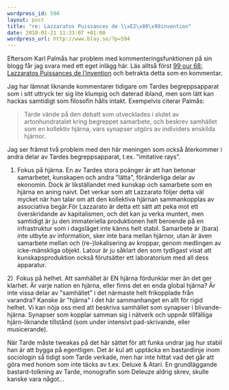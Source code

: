 ```yaml
--- 
wordpress_id: 594
layout: post
title: "re: Lazzaratos Puissances de l\xE2\x80\x99invention"
date: 2010-01-21 11:33:07 +01:00
wordpress_url: http://www.blay.se/?p=594
---
```

Eftersom Karl Palmås har problem med kommenteringsfunktionen på sin blogg får jag svara med ett eget inlägg här. Läs alltså först <a href="http://www.isk-gbg.org/99our68/?p=383">99 our 68: Lazzaratos Puissances de l’invention</a> och betrakta detta som en kommentar.

Jag har lämnat liknande kommentarer tidigare om Tardes begreppsapparat som i sitt uttryck ter sig lite klumpig och daterad ibland, men som lätt kan hackas samtidigt som filosofin hålls intakt. Exempelvis citerar Palmås:
<blockquote>Tarde vände på den debatt som utvecklades i slutet av artonhundratalet kring begreppet samarbete, och beskrev samhället som en kollektiv hjärna, vars synapser utgörs av individers enskilda hjärnor.</blockquote>
Jag ser främst två problem med den här meningen som också återkommer i andra delar av Tardes begreppsapparat, t.ex. "imitative rays".

1) Fokus på hjärna. En av Tardes stora poänger är att han betonar samarbetet, kunskapen och andra "lätta", föränderliga delar av ekonomin. Dock är likställandet med kunskap och samarbete som en hjärna en aning naivt. Det verkar som att Lazzarato följer detta väl mycket när han talar om att den kollektiva hjärnan sammankopplas av associativa begär.För Lazzarato är detta ett sätt att peka mot ett överskridande av kapitalismen, och det kan ju verka muntert, men samtidigt är ju den immateriella produktionen helt beroende på en infrastruktur som i dagsläget inte känns helt stabil. Samarbete är (bara) inte utbyte av information, sker inte bara mellan hjärnor, utan är även samarbete mellan och (re-)lokalisering av kroppar, genom medlingen av icke-mänskliga objekt. Latour är ju såklart den som tydligast visat att kunskapsproduktion också förutsätter ett laboratorium med all dess apparatur.

2)  Fokus på helhet. Att samhället är EN hjärna fördunklar mer än det ger klarhet. Är varje nation en hjärna, eller finns det en enda global hjärna? Är inte vissa delar av "samhället" i det närmaste helt frikopplade från varandra? Kanske är "hjärna" i det här sammanhanget en allt för rigid helhet. Vi kan nöja oss med att beskriva samhället som synapser i blivande-hjärna. Synapser som kopplar samman sig i nätverk och uppnår tillfälliga hjärn-liknande tillstånd (som under intensivt pad-skrivande, eller musicerande).

När Tarde måste tweakas på det här sättet för att funka undrar jag hur stabil han är att bygga på egentligen. Det är kul att upptäcka en bastardlinje inom sociologin så tidigt som Tarde verkade, men har inte hittat vad det går att göra med honom som inte täcks av t.ex. Deluxe &amp; Atari. En grundläggande bastard-tolkning av Tarde, monografin som Deleuze aldrig skrev, skulle kanske vara något...
